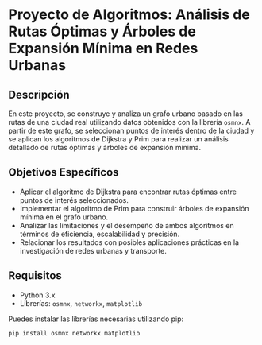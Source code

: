 # Proyecto de Algoritmos: Análisis de Rutas Óptimas y Árboles de Expansión Mínima en Redes Urbanas

## Descripción

En este proyecto, se construye y analiza un grafo urbano basado en las rutas de una ciudad real utilizando datos obtenidos con la librería `osmnx`. A partir de este grafo, se seleccionan puntos de interés dentro de la ciudad y se aplican los algoritmos de Dijkstra y Prim para realizar un análisis detallado de rutas óptimas y árboles de expansión mínima.

## Objetivos Específicos

- Aplicar el algoritmo de Dijkstra para encontrar rutas óptimas entre puntos de interés seleccionados.
- Implementar el algoritmo de Prim para construir árboles de expansión mínima en el grafo urbano.
- Analizar las limitaciones y el desempeño de ambos algoritmos en términos de eficiencia, escalabilidad y precisión.
- Relacionar los resultados con posibles aplicaciones prácticas en la investigación de redes urbanas y transporte.

## Requisitos

- Python 3.x
- Librerías: `osmnx`, `networkx`, `matplotlib`

Puedes instalar las librerías necesarias utilizando pip:

```bash
pip install osmnx networkx matplotlib
```
